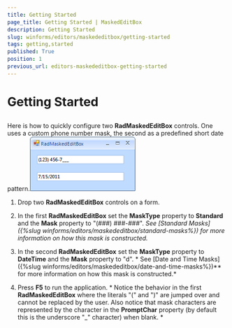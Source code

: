 ```yaml
---
title: Getting Started
page_title: Getting Started | MaskedEditBox
description: Getting Started
slug: winforms/editors/maskededitbox/getting-started
tags: getting,started
published: True
position: 1
previous_url: editors-maskededitbox-getting-started
---
```


# Getting Started
 
## 

Here is how to quickly configure two __RadMaskedEditBox__ controls. One uses a custom phone number mask, the second as a predefined short date pattern.![editors-maskededitbox-getting-started 001](images/editors-maskededitbox-getting-started001.png)

1. Drop two __RadMaskedEditBox__ controls on a form.
            

1. In the first __RadMaskedEditBox__ set the __MaskType__ property to __Standard__ and the __Mask__ property to "(###) ###-###". *See *[Standard Masks]({%slug winforms/editors/maskededitbox/standard-masks%})* for more information on how this mask is constructed.*

1. In the second __RadMaskedEditBox__ set the __MaskType__ property to __DateTime__ and the __Mask__ property to "d". * See [Date and Time Masks]({%slug winforms/editors/maskededitbox/date-and-time-masks%})** for more information on how this mask is constructed.*

1. Press __F5__ to run the application. * Notice the behavior in the first __RadMaskedEditBox__ where the literals "(" and ")" are jumped over and cannot be replaced by the user. Also notice that mask characters are represented by the character in the __PromptChar__ property (by default this is the underscore "_" character) when blank. *
